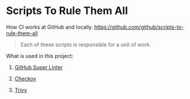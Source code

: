 # Scripts To Rule Them All

How CI works at GitHub and locally. <https://github.com/github/scripts-to-rule-them-all>

> Each of these scripts is responsible for a unit of work.

What is used in this project:

1. [GitHub Super Linter](https://github.com/github/super-linter/blob/main/docs/run-linter-locally.md)

2. [Checkov](https://www.checkov.io/)

3. [Trivy](https://github.com/aquasecurity/trivy)
